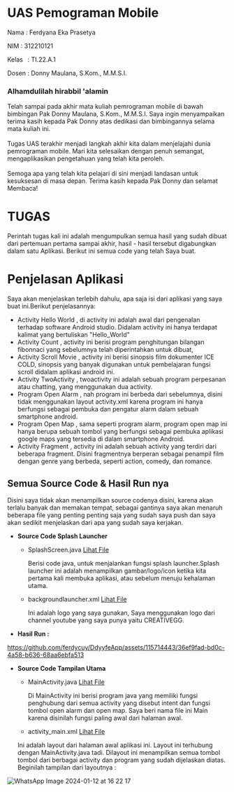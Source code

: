 # UAS Pemograman Mobile

Nama    : Ferdyana Eka Prasetya

NIM      : 312210121

Kelas    : TI.22.A.1

Dosen   : Donny Maulana, S.Kom., M.M.S.I.


### Alhamdulilah hirabbil 'alamin

Telah sampai pada akhir mata kuliah pemrograman mobile di bawah bimbingan Pak Donny Maulana, S.Kom., M.M.S.I. Saya ingin menyampaikan terima kasih kepada Pak Donny atas dedikasi dan bimbingannya selama mata kuliah ini.
</br>
</br>
Tugas UAS terakhir menjadi langkah akhir kita dalam menjelajahi dunia pemrograman mobile. Mari kita selesaikan dengan penuh semangat, mengaplikasikan pengetahuan yang telah kita peroleh.
</br>
</br>
Semoga apa yang telah kita pelajari di sini menjadi landasan untuk kesuksesan di masa depan. Terima kasih kepada Pak Donny dan selamat Membaca!
</br>

# TUGAS
Perintah tugas kali ini adalah mengumpulkan semua hasil yang sudah dibuat dari pertemuan pertama sampai akhir, hasil - hasil tersebut digabungkan dalam satu Aplikasi. Berikut ini semua code yang telah Saya buat.

# Penjelasan Aplikasi
Saya akan menjelaskan terlebih dahulu, apa saja isi dari aplikasi yang saya buat ini.Berikut penjelasannya:
</br>
- Activity Hello World , di activity ini adalah awal dari pengenalan terhadap software Android studio. Didalam activity ini hanya terdapat kalimat yang bertuliskan "Hello_World"
- Activity Count , activity ini berisi program penghitungan bilangan fibonnaci yang sebelumnya telah diperintahkan untuk dibuat,
- Activity Scroll Movie , activity ini berisi sinopsis film dokumenter ICE COLD, sinopsis yang banyak digunakan untuk pembelajaran fungsi scroll didalam aplikasi android ini.
- Activity TwoActivity , twoactivity ini adalah sebuah program perpesanan atau chatting, yang menggunakan dua activity.
- Program Open Alarm , nah program ini berbeda dari sebelumnya, disini tidak menggunakan layout activity.xml karena program ini hanya berfungsi sebagai pembuka dan pengatur alarm dalam sebuah smartphone android.
- Program Open Map , sama seperti program alarm, program open map ini hanya berupa sebuah tombol yang berfungsi sebagai pembuka aplikasi google maps yang tersedia di dalam smartphone Android.
- Activity Fragment , activity ini adalah sebuah activity yang terdiri dari beberapa fragment. Disini fragmentnya berperan sebagai penampil film dengan genre yang berbeda, seperti action, comedy, dan romance.

## Semua Source Code & Hasil Run nya
Disini saya tidak akan menampilkan source codenya disini, karena akan terlalu banyak dan memakan tempat, sebagai gantinya saya akan menaruh beberapa file yang penting penting saja yang sudah saya push dan saya akan sedikit menjelaskan dari apa yang sudah saya kerjakan.
</br>
- **Source Code Splash Launcher**
  
  - SplashScreen.java [Lihat File](https://github.com/ferdycuy/DdyyfeApp/blob/7ed372c138c37dd5efbecbd8f637053433b14228/main/java/com/example/tugassembilan/SplashScreen.java)
    
    Berisi code java, untuk menjalankan fungsi splash launcher.Splash launcher ini adalah menampilkan gambar/logo/icon ketika kita pertama kali membuka aplikasi, atau sebelum menuju kehalaman utama.

  - backgroundlauncher.xml [Lihat File](https://github.com/ferdycuy/DdyyfeApp/blob/7ed372c138c37dd5efbecbd8f637053433b14228/main/res/drawable/backgroundlauncher.xml)
    
    Ini adalah logo yang saya gunakan, Saya menggunakan logo dari channel youtube yang saya punya yaitu CREATIVEGG.

 - **Hasil Run :**


https://github.com/ferdycuy/DdyyfeApp/assets/115714443/36ef9fad-bd0c-4a58-b636-68aa6ebfa513

- **Source Code Tampilan Utama**

   - MainActivity.java [Lihat File](https://github.com/ferdycuy/DdyyfeApp/blob/7ed372c138c37dd5efbecbd8f637053433b14228/main/java/com/example/tugassembilan/MainActivity.java)

     Di MainActivity ini berisi program java yang memiliki fungsi penghubung dari semua activity yang disebut intent dan fungsi tombol open alarm dan open map. Saya beri nama file ini Main karena disinilah 
     fungsi paling awal dari halaman awal.

   - activity_main.xml [Lihat File](https://github.com/ferdycuy/DdyyfeApp/blob/7ed372c138c37dd5efbecbd8f637053433b14228/main/res/layout/activity_main.xml)

    Ini adalah layout dari halaman awal aplikasi ini. Layout ini terhubung dengan MainActivity.java tadi. Dilayout ini menampilkan semua tombol tombol dari berbagai activity dan program yang sudah dijelaskan 
    diatas. Beginilah tampilan dari layoutnya :
  
![WhatsApp Image 2024-01-12 at 16 22 17](https://github.com/ferdycuy/DdyyfeApp/assets/115714443/a2237441-bdf6-44ec-befc-f567337c59f6)













    
  
  
   

